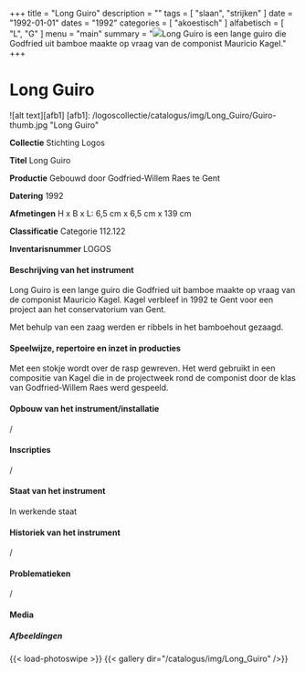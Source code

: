 ﻿+++
title = "Long Guiro"
description = ""
tags = [ "slaan", "strijken"
]
date = "1992-01-01"
dates = "1992"
categories = [
    "akoestisch"
]
alfabetisch = [ "L", "G"
]
menu = "main"
summary = "<a href='/logoscollectie/catalogus/1992/long_guiro'><img src='/logoscollectie/catalogus/img/Long_Guiro/Guiro-thumb.jpg'></a>Long Guiro is een lange guiro die Godfried uit bamboe maakte op vraag van de componist Mauricio Kagel."
+++

# Long Guiro

![alt text][afb1]
[afb1]: /logoscollectie/catalogus/img/Long_Guiro/Guiro-thumb.jpg "Long Guiro"

**Collectie**
Stichting Logos

**Titel**
Long Guiro

**Productie**
Gebouwd door Godfried-Willem Raes te Gent

**Datering**
1992

**Afmetingen**
H x B x L: 6,5 cm x 6,5 cm x 139 cm

**Classificatie**
Categorie 112.122

**Inventarisnummer**
LOGOS

#### Beschrijving van het instrument
Long Guiro is een lange guiro die Godfried uit bamboe maakte op vraag van de componist Mauricio Kagel. Kagel verbleef in 1992 te Gent voor een project aan het conservatorium van Gent.

Met behulp van een zaag werden er ribbels in het bamboehout gezaagd.

#### Speelwijze, repertoire en inzet in producties
Met een stokje wordt over de rasp gewreven. Het werd gebruikt in een compositie van Kagel die in de projectweek rond de componist door de klas van Godfried-Willem Raes werd gespeeld.

#### Opbouw van het instrument/installatie
/

#### Inscripties
/

#### Staat van het instrument
In werkende staat

#### Historiek van het instrument
/

#### Problematieken
/

#### Media
##### Afbeeldingen
{{< load-photoswipe >}}
{{< gallery dir="/catalogus/img/Long_Guiro" />}}

